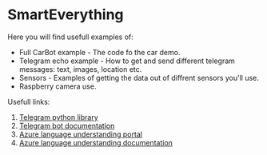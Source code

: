 # SmartEverything

Here you will find usefull examples of:

  * Full CarBot example - The code fo the car demo.
  * Telegram echo example - How to get and send different telegram messages: text, images, location etc.
  * Sensors - Examples of getting the data out of diffrent sensors you'll use. 
  * Raspberry camera use. 
  
 Usefull links: 
 
 1) [Telegram python library](https://github.com/python-telegram-bot/python-telegram-bot)
 2) [Telegram bot documentation](https://telegram.org/blog/bot-revolution)
 3) [Azure language understanding portal](https://www.luis.ai/home)
 4) [Azure language understanding documentation](https://docs.microsoft.com/en-us/azure/cognitive-services/luis/what-is-luis)
